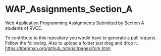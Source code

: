 # WAP_Assignments_Section_A
Web Application Programming Assignments Submitted by Section A students of RVCE.


To contribute to this repository you would have to generate a pull request. Follow the following. Also to upload a folder just drag and drop it.
https://kbroman.org/github_tutorial/pages/fork.html
